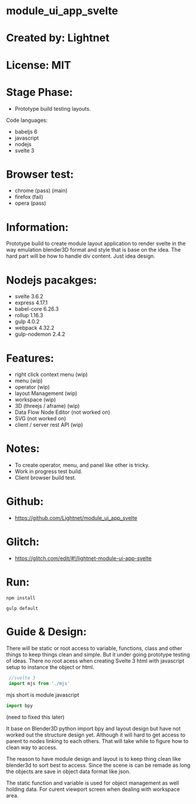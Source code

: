 # module_ui_app_svelte

# Created by: Lightnet

# License: MIT

# Stage Phase:
 * Prototype build testing layouts.
 
Code languages:
 * babeljs 6
 * javascript
 * nodejs
 * svelte 3

# Browser test:
 * chrome (pass) (main)
 * firefox (fail)
 * opera (pass)

# Information:
 Prototype build to create module layout application to render svelte in the way emulation blender3D format and style that is base on the idea. The hard part will be how to handle div content. Just idea design.

# Nodejs pacakges:
 * svelte 3.6.2
 * express 4.17.1
 * babel-core 6.26.3
 * rollup 1.16.3
 * gulp 4.0.2
 * webpack 4.32.2
 * gulp-nodemon 2.4.2

# Features:
 * right click context menu (wip)
 * menu (wip)
 * operator (wip)
 * layout Management (wip)
 * workspace (wip)
 * 3D (threejs / aframe) (wip)
 * Data Flow Node Editor (not worked on)
 * SVG (not worked on)
 * client / server rest API (wip)

# Notes:
 * To create operator, menu, and panel like other is tricky.
 * Work in progress test build.
 * Client browser build test.

# Github:
 * https://github.com/Lightnet/module_ui_app_svelte

# Glitch:
 * https://glitch.com/edit/#!/lightnet-module-ui-app-svelte

# Run:
```
npm install
```

```
gulp default
```

# Guide & Design:
 There will be static or root access to variable, functions, class and other things to keep things clean and simple. But it under going prototype testing of ideas. There no root acess when creating Svelte 3 html with javascript setup to instance the object or html.

```javascript
 //svelte 3
 import mjs from './mjs'
```
mjs short is module javascript

```python
import bpy
```

(need to fixed this later)

 It base on Blender3D python import bpy and layout design but have not worked out the structure design yet. Although it will hard to get access to parent to nodes linking to each others. That will take while to figure how to clean way to access.

 The reason to have module design and layout is to keep thing clean like blender3d to sort best to access. Since the scene is can be remade as long the objects are save in object data format like json.

 The static function and variable is used for object management as well holding data. For curent viewport screen when dealing with workspace area.